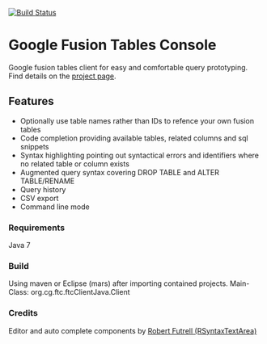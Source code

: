 [![Build Status](https://travis-ci.org/curiosag/ftc.svg?branch=master)](https://travis-ci.org/curiosag/ftc)

# Google Fusion Tables Console

Google fusion tables client for easy and comfortable query prototyping. Find details on the [project page](http://curiosag.github.io/ftc).

## Features
* Optionally use table names rather than IDs to refence your own fusion tables
* Code completion providing available tables, related columns and sql snippets
* Syntax highlighting pointing out syntactical errors and identifiers where no related table or column exists
* Augmented query syntax covering DROP TABLE and ALTER TABLE/RENAME
* Query history
* CSV export
* Command line mode


### Requirements

Java 7

### Build

Using maven or Eclipse (mars) after importing contained projects.
Main-Class: org.cg.ftc.ftcClientJava.Client

### Credits

Editor and auto complete components by [Robert Futrell (RSyntaxTextArea)](https://github.com/bobbylight)
